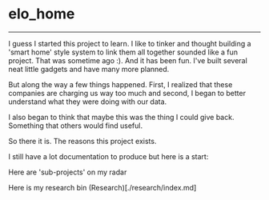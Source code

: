 
# elo_home
---

I guess I started this project to learn. I like to tinker and thought building a 'smart home' style system to link them all together sounded like a fun project. That was sometime ago :). And it has been fun. I've built several neat little gadgets and have many more planned.

But along the way a few things happened. First, I realized that these companies are charging us way too much and second, I began to better understand what they were doing with our data. 

I also began to think that maybe this was the thing I could give back. Something that others would find useful.

So there it is. The reasons this project exists. 

I still have a lot documentation to produce but here is a start:

Here are 'sub-projects' on my radar

Here is my research bin
(Research)[./research/index.md]